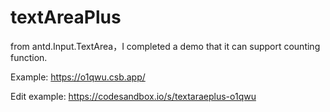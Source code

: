 # textAreaPlus
from antd.Input.TextArea，I completed a demo that it can support counting function.

Example:
https://o1qwu.csb.app/


Edit example:
https://codesandbox.io/s/textaraeplus-o1qwu
